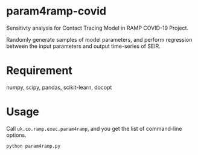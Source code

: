 # param4ramp-covid

Sensitivty analysis for Contact Tracing Model in RAMP COVID-19 Project.

Randomly generate samples of model parameters, and perform
regression between the input parameters and output time-series of SEIR.

# Requirement

numpy, scipy, pandas, scikit-learn, docopt

# Usage

Call `uk.co.ramp.exec.param4ramp`, and you get the list of command-line options.

```
python param4ramp.py 
```


